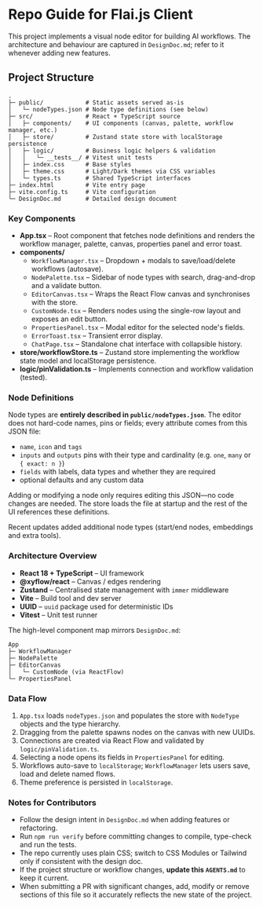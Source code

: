 # Repo Guide for Flai.js Client

This project implements a visual node editor for building AI workflows. The architecture and behaviour are captured in `DesignDoc.md`; refer to it whenever adding new features.

## Project Structure

```
.
├─ public/            # Static assets served as-is
│   └─ nodeTypes.json # Node type definitions (see below)
├─ src/               # React + TypeScript source
│   ├─ components/    # UI components (canvas, palette, workflow manager, etc.)
│   ├─ store/         # Zustand state store with localStorage persistence
│   ├─ logic/         # Business logic helpers & validation
│   │   └─ __tests__/ # Vitest unit tests
│   ├─ index.css      # Base styles
│   ├─ theme.css      # Light/Dark themes via CSS variables
│   └─ types.ts       # Shared TypeScript interfaces
├─ index.html         # Vite entry page
├─ vite.config.ts     # Vite configuration
└─ DesignDoc.md       # Detailed design document
```

### Key Components
- **App.tsx** – Root component that fetches node definitions and renders the workflow manager, palette, canvas, properties panel and error toast.
- **components/**
  - `WorkflowManager.tsx` – Dropdown + modals to save/load/delete workflows (autosave).
  - `NodePalette.tsx` – Sidebar of node types with search, drag-and-drop and a validate button.
  - `EditorCanvas.tsx` – Wraps the React Flow canvas and synchronises with the store.
  - `CustomNode.tsx` – Renders nodes using the single-row layout and exposes an edit button.
  - `PropertiesPanel.tsx` – Modal editor for the selected node's fields.
  - `ErrorToast.tsx` – Transient error display.
  - `ChatPage.tsx` – Standalone chat interface with collapsible history.
- **store/workflowStore.ts** – Zustand store implementing the workflow state model and localStorage persistence.
- **logic/pinValidation.ts** – Implements connection and workflow validation (tested).

### Node Definitions
Node types are **entirely described in `public/nodeTypes.json`**. The editor does not hard-code names, pins or fields; every attribute comes from this JSON file:
- `name`, `icon` and `tags`
- `inputs` and `outputs` pins with their type and cardinality (e.g. `one`, `many` or `{ exact: n }`)
- `fields` with labels, data types and whether they are required
- optional defaults and any custom data

Adding or modifying a node only requires editing this JSON—no code changes are needed. The store loads the file at startup and the rest of the UI references these definitions.

Recent updates added additional node types (start/end nodes, embeddings and extra tools).

### Architecture Overview
- **React 18 + TypeScript** – UI framework
- **@xyflow/react** – Canvas / edges rendering
- **Zustand** – Centralised state management with `immer` middleware
- **Vite** – Build tool and dev server
- **UUID** – `uuid` package used for deterministic IDs
- **Vitest** – Unit test runner

The high-level component map mirrors `DesignDoc.md`:

```
App
├─ WorkflowManager
├─ NodePalette
├─ EditorCanvas
│   └─ CustomNode (via ReactFlow)
└─ PropertiesPanel
```

### Data Flow
1. `App.tsx` loads `nodeTypes.json` and populates the store with `NodeType` objects and the type hierarchy.
2. Dragging from the palette spawns nodes on the canvas with new UUIDs.
3. Connections are created via React Flow and validated by `logic/pinValidation.ts`.
4. Selecting a node opens its fields in `PropertiesPanel` for editing.
5. Workflows auto-save to `localStorage`; `WorkflowManager` lets users save, load and delete named flows.
6. Theme preference is persisted in `localStorage`.

### Notes for Contributors
- Follow the design intent in `DesignDoc.md` when adding features or refactoring.
- Run `npm run verify` before committing changes to compile, type-check and run the tests.
- The repo currently uses plain CSS; switch to CSS Modules or Tailwind only if consistent with the design doc.
- If the project structure or workflow changes, **update this `AGENTS.md`** to keep it current.
- When submitting a PR with significant changes, add, modify or remove sections of this file so it accurately reflects the new state of the project.
